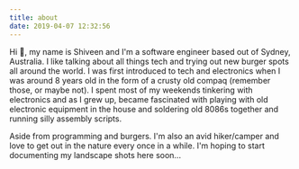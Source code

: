 ```yaml
---
title: about
date: 2019-04-07 12:32:56
---
```


Hi 👋, my name is Shiveen and I'm a software engineer based out of Sydney, Australia. I like talking about all things tech and trying out new burger spots all around the world. I was first introduced to tech and electronics when I was around 8 years old in the form of a crusty old compaq (remember those, or maybe not). I spent most of my weekends tinkering with electronics and as I grew up, became fascinated with playing with old electronic equipment in the house and soldering old 8086s together and running silly assembly scripts.

Aside from programming and burgers. I'm also an avid hiker/camper and love to get out in the nature every once in a while. I'm hoping to start documenting my landscape shots here soon...
